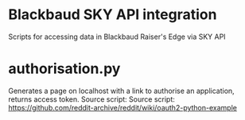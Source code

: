 # Blackbaud SKY API integration
 Scripts for accessing data in Blackbaud Raiser's Edge via SKY API

# authorisation.py
Generates a page on localhost with a link to authorise an application, returns access token. Source script: Source script: https://github.com/reddit-archive/reddit/wiki/oauth2-python-example
